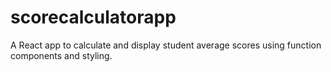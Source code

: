 # scorecalculatorapp

A React app to calculate and display student average scores using function components and styling.